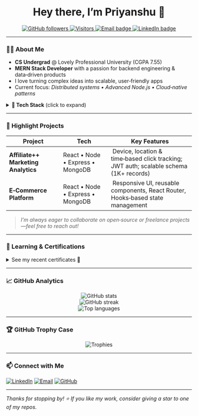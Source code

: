 <!-- Profile README for Priyanshu Yadav -->

<h1 align="center">
  Hey there, I’m Priyanshu 👋
</h1>

<p align="center">
  <a href="https://github.com/Priyanshu-1Yadav?tab=followers">
    <img src="https://img.shields.io/github/followers/Priyanshu-1Yadav?label=Follow&style=social" alt="GitHub followers" />
  </a>
  <a href="https://visitor-badge.laobi.icu/badge?page_id=Priyanshu-1Yadav">
    <img src="https://visitor-badge.laobi.icu/badge?page_id=Priyanshu-1Yadav" alt="Visitors" />
  </a>
  <a href="mailto:priyanshurao797@gmail.com">
    <img src="https://img.shields.io/badge/Email-priyanshurao797@gmail.com-blue?logo=gmail&logoColor=white" alt="Email badge" />
  </a>
  <a href="https://www.linkedin.com/in/priyanshu9416/">
    <img src="https://img.shields.io/badge/LinkedIn-Priyanshu9416-blue?logo=linkedin&logoColor=white" alt="LinkedIn badge" />
  </a>
</p>

---

### 🧑‍💻 About Me
- **CS Undergrad** @ Lovely Professional University (CGPA 7.55)  
- **MERN Stack Developer** with a passion for backend engineering & data‑driven products  
- I love turning complex ideas into scalable, user‑friendly apps  
- Current focus: *Distributed systems • Advanced Node.js • Cloud‑native patterns*

<details>
  <summary><b>🔨 Tech Stack</b> (click to expand)</summary>

| Category | Tools & Languages |
| -------- | ---------------- |
| **Languages** | <img src="https://img.shields.io/badge/C++-00599C?style=flat&logo=c%2B%2B&logoColor=white"/> <img src="https://img.shields.io/badge/JavaScript-F7DF1E?style=flat&logo=javascript&logoColor=black"/> HTML • CSS |
| **Frameworks / DB** | <img src="https://img.shields.io/badge/Node.js-339933?style=flat&logo=node.js&logoColor=white"/> <img src="https://img.shields.io/badge/Express.js-000000?style=flat&logo=express&logoColor=white"/> <img src="https://img.shields.io/badge/React-61DAFB?style=flat&logo=react&logoColor=black"/> <img src="https://img.shields.io/badge/MongoDB-47A248?style=flat&logo=mongodb&logoColor=white"/> SQL |
| **Soft Skills** | Leadership • Logical Reasoning • Effective Communication |

</details>

---

### 🚀 Highlight Projects
| Project | Tech | Key Features |
| ------- | ---- | ------------ |
| **Affiliate++ Marketing Analytics** | React • Node • Express • MongoDB | Device, location & time‑based click tracking; JWT auth; scalable schema (1K+ records) |
| **E‑Commerce Platform** | React • Node • Express • MongoDB | Responsive UI, reusable components, React Router, Hooks‑based state management |

> *I’m always eager to collaborate on open‑source or freelance projects—feel free to reach out!*

---

### 🌱 Learning & Certifications
<details>
  <summary>See my recent certificates 📜</summary>

- HTML, CSS & JavaScript for Web Developers – Johns Hopkins Uni (Oct 2024)  
- Dynamic Programming & Greedy Algorithms – Univ. of Colorado Boulder (Mar 2024)  
- Build AI Apps with ChatGPT, DALL·E & GPT‑4 – Scrimba (Mar 2024)

</details>

---

### 📈 GitHub Analytics

<p align="center">
  <img src="https://github-readme-stats.vercel.app/api?username=Priyanshu-1Yadav&show_icons=true&theme=tokyonight&hide_border=true" alt="GitHub stats" />
  <br/>
  <img src="https://github-readme-streak-stats.herokuapp.com?user=Priyanshu-1Yadav&theme=tokyonight&hide_border=true" alt="GitHub streak" />
  <br/>
  <img src="https://github-readme-stats.vercel.app/api/top-langs/?username=Priyanshu-1Yadav&layout=compact&theme=tokyonight&hide_border=true" alt="Top languages" />
</p>

---

### 🏆 GitHub Trophy Case
<p align="center">
  <img src="https://github-profile-trophy.vercel.app/?username=Priyanshu-1Yadav&theme=tokyonight&margin-w=15&no-frame=true" alt="Trophies" />
</p>

---

### 📫 Connect with Me
[![LinkedIn](https://img.shields.io/badge/LinkedIn-0077B5?style=for-the-badge&logo=linkedin&logoColor=white)](https://www.linkedin.com/in/priyanshu9416/)
[![Email](https://img.shields.io/badge/Email-D14836?style=for-the-badge&logo=gmail&logoColor=white)](mailto:priyanshurao797@gmail.com)
[![GitHub](https://img.shields.io/badge/GitHub-100000?style=for-the-badge&logo=github&logoColor=white)](https://github.com/Priyanshu-1Yadav)

---

*Thanks for stopping by! ⭐ If you like my work, consider giving a star to one of my repos.*
